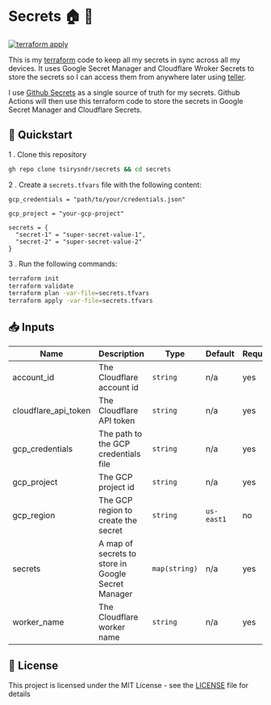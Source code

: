 # Secrets 🏠 🔐

[![terraform apply](https://github.com/tsirysndr/secrets/actions/workflows/deploy.yml/badge.svg)](https://github.com/tsirysndr/secrets/actions/workflows/deploy.yml)

This is my [terraform](https://terraform.io) code to keep all my secrets in sync across all my devices. It uses Google Secret Manager and Cloudflare Wroker Secrets to store the secrets so I can access them from anywhere later using [teller](https://tlr.dev/).

I use [Github Secrets](https://docs.github.com/en/actions/security-guides/using-secrets-in-github-actions) as a single source of truth for my secrets. Github Actions will then use this terraform code to store the secrets in Google Secret Manager and Cloudflare Secrets.

## 🚀 Quickstart

1 . Clone this repository

```sh
gh repo clone tsirysndr/secrets && cd secrets
```

2 . Create a `secrets.tfvars` file with the following content:

```hcl
gcp_credentials = "path/to/your/credentials.json"

gcp_project = "your-gcp-project"

secrets = {
  "secret-1" = "super-secret-value-1",
  "secret-2" = "super-secret-value-2"
}
```

3 . Run the following commands:

```sh
terraform init
terraform validate
terraform plan -var-file=secrets.tfvars
terraform apply -var-file=secrets.tfvars
```

## 📥 Inputs 

| Name | Description | Type | Default | Required |
|------|-------------|------|---------|----------|
| account_id | The Cloudflare account id | `string` | n/a | yes |
| cloudflare_api_token | The Cloudflare API token | `string` | n/a | yes |
| gcp_credentials | The path to the GCP credentials file | `string` | n/a | yes |
| gcp_project | The GCP project id | `string` | n/a | yes |
| gcp_region | The GCP region to create the secret | `string` | `us-east1` | no |
| secrets | A map of secrets to store in Google Secret Manager | `map(string)` | n/a | yes |
| worker_name | The Cloudflare worker name | `string` | n/a | yes |

## 📝 License

This project is licensed under the MIT License - see the [LICENSE](LICENSE) file for details
